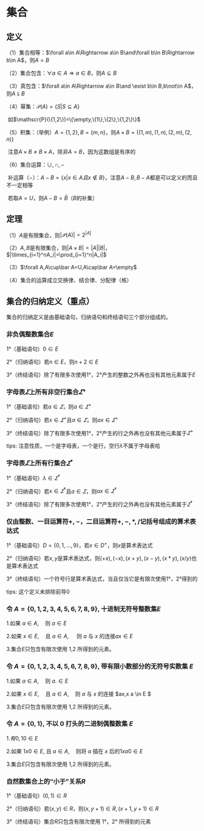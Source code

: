 # 集合

## 定义

（1）集合相等：$\forall a\in A\Rightarrow a\in B\and\forall b\in B\Rightarrow b\in A$，则$A=B$

（2）集合包含：$\forall a\in A\Rightarrow a\in B$，则$A⊆B$

（3）真包含：$\forall a\in A\Rightarrow a\in B\and \exist b\in B,b\not\in A$，则$A\subsetneqq B$

（4）幂集：$\mathscr{P}(A)=\{S|S\subseteq A\}$

​			如$\mathscr{P}(\{1,2\})=\{\empty,\{1\},\{2\},\{1,2\}\}$

（5）积集：（举例）$A=\{1,2\},B=\{m,n\}$，则$A\times B=\{(1,m),(1,n),(2,m),(2,n)\}$

​			注意$A\times B\neq B\times A$，除非$A=B$，因为这数组是有序的

（6）集合运算：$\cup,\cap,-$

​			补运算（$-$）：$A-B=\{x|x\in A且x\not\in B\}$，注意$A-B,B-A$都是可以定义的而且不一定相等

​			若取$A=U$，则$A-B=\bar B$（$B$的补集）

## 定理

（1）$A$是有限集合，则$|\mathscr{P}(A)|=2^{|A|}$

（2）$A,B$是有限集合，则$|A\times B|=|A||B|$，$|\times_{i=1}^nA_i|=\prod_{i=1}^n|A_i|$

（3）$\forall A,A\cup\bar A=U,A\cap\bar A=\empty$

（4）集合的运算成立交换律、结合律、分配律（格）

## 集合的归纳定义（重点）

集合的归纳定义是由基础语句，归纳语句和终结语句三个部分组成的。

### 非负偶整数集合$E$

1°（基础语句）$0\in E$

2°（归纳语句）若$n\in E$，则$n+2\in E$

3°（终结语句）除了有限多次使用1°，2°产生的整数之外再也没有其他元素属于$E$

### 字母表$\varSigma$上所有非空行集合$\varSigma^+$

1°（基础语句）若$a\in \varSigma$，则$a\in\varSigma^+$

2°（归纳语句）若$x\in \varSigma^+$且$a\in \varSigma$，则$ax\in \varSigma^+$

3°（终结语句）除了有限多次使用1°，2°产生的行之外再也没有其他元素属于$\varSigma^+$

tips: 注意性质，一个是字母表，一个是行，空行$\lambda$不属于字母表哈

### 字母表$\varSigma$上所有行集合$\varSigma^*$

1°（基础语句）$\lambda\in\varSigma^*$

2°（归纳语句）若$x\in \varSigma^*$且$a\in \varSigma$，则$ax\in \varSigma^*$

3°（终结语句）除了有限多次使用1°，2°产生的行之外再也没有其他元素属于$\varSigma^*$

### 仅由整数、一目运算符$+,-$，二目运算符$+,-,*,/$记括号组成的算术表达式

1°（基础语句）$D=\{0,1,...,9\}$，若$x\in D^+$，则$x$是算术表达式

2°（归纳语句）若$x,y$是算术表达式，则$(+x),(-x),(x+y),(x-y),(x*y),(x/y)$也是算术表达式

3°（终结语句）一个符号行是算术表达式，当且仅当它是有限次使用1°，2°得到的

tips: 这个定义未排除前导0

### 令 $A=\{0,1,2,3,4,5,6,7,8,9\}$, 十进制无符号整数集$E$

1.如果 $a \in A, \quad$则 $a \in E$

2.如果 $x \in E, \quad$且 $a \in A, \quad$ 则 $a$ 与 $x$ 的连接$ax\in E$

3.集合$E$只包含有限次使用 1,2 所得到的元素。

### 令 $A=\{0,1,2,3,4,5,6,7,8,9\}$, 带有限小数部分的无符号实数集 $E$ 

1.如果 $a \in A, \quad$则 $a. \in E$

2.如果 $x \in E, \quad$且 $a \in A, \quad$则 $a$ 与 $x$ 的连接 $ax,x a \in E $

3.集合$E$只包含有限次使用 1,2 所得到的元素。

### 令 $A=\{0,1\},$ 不以 0 打头的二进制偶整数集 $E$ 

1.$有0,10\in E$

2.如果 $1 x 0 \in E$, 且 $a \in A, \quad$则将 $a$ 插在 $x$ 后的$1xa0\in E$

3.集合$E$只包含有限次使用 1,2 所得到的元素。

### 自然数集合上的“小于”关系$R$

1°（基础语句）$(0,1)\in R$

2°（归纳语句）若$(x,y)\in R$，则$(x,y+1)\in R,(x+1,y+1)\in R$

3°（终结语句）集合$R$只包含有限次使用 1°，2° 所得到的元素